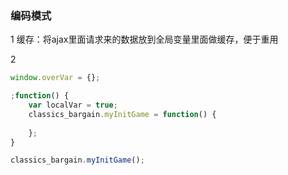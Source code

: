 ### 编码模式

1 缓存：将ajax里面请求来的数据放到全局变量里面做缓存，便于重用

2

```js
window.overVar = {};

;function() {
    var localVar = true;
    classics_bargain.myInitGame = function() {
        
    };
}
```

```js
classics_bargain.myInitGame();
```



